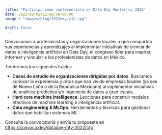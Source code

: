 ```yaml
---
title: "Participa como conferencista en Data Day Monterrey 2022"
date: 2022-09-02T12:00:00-06:00
image : "images/blog/2022mty-cfp.jpg"

draft: false
---
```


Convocamos a profesionistas y organizaciones locales a que compartan sus experiencias y aprendizajes al implementar iniciativas de ciencia de datos e inteligencia artificial en Data Day, el congreso líder para inspirar, informar y vincular a los profesionistas de datos en México.

Tendremos los siguientes tracks:
 * __Casos de estudio de organizaciones dirigidas por datos__. Buscamos conocer la experiencia y retos que han vivido empresas locales (ya sea de Nuevo León o de la República Mexicana) al implementar iniciativas de analítica predictiva y/o ingeniería de datos a gran escala.
 * __Hard core machine intelligence__. Lecciones para construir modelos efectivos de machine learning e inteligencia artificial.
 * __Data engineering & MLOps__. Herramientas y técnicas para gestionar datos que habilitan sistemas ML.

 Consulta la convocatoria y envía tu propuesta en https://convoca.dev/dataday-mty-2022/cfp